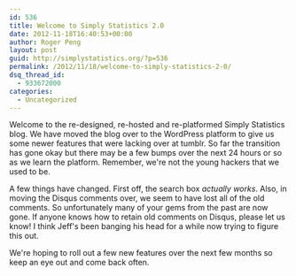 ```yaml
---
id: 536
title: Welcome to Simply Statistics 2.0
date: 2012-11-18T16:40:53+00:00
author: Roger Peng
layout: post
guid: http://simplystatistics.org/?p=536
permalink: /2012/11/18/welcome-to-simply-statistics-2-0/
dsq_thread_id:
  - 933672000
categories:
  - Uncategorized
---
```

Welcome to the re-designed, re-hosted and re-platformed Simply Statistics blog. We have moved the blog over to the WordPress platform to give us some newer features that were lacking over at tumblr. So far the transition has gone okay but there may be a few bumps over the next 24 hours or so as we learn the platform. Remember, we're not the young hackers that we used to be.

A few things have changed. First off, the search box _actually works_. Also, in moving the Disqus comments over, we seem to have lost all of the old comments. So unfortunately many of your gems from the past are now gone. If anyone knows how to retain old comments on Disqus, please let us know! I think Jeff's been banging his head for a while now trying to figure this out.

We're hoping to roll out a few new features over the next few months so keep an eye out and come back often.